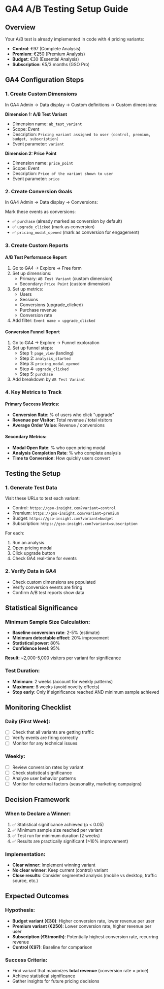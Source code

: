 # GA4 A/B Testing Setup Guide

## Overview
Your A/B test is already implemented in code with 4 pricing variants:
- **Control**: €97 (Complete Analysis)
- **Premium**: €250 (Premium Analysis) 
- **Budget**: €30 (Essential Analysis)
- **Subscription**: €5/3 months (GSO Pro)

## GA4 Configuration Steps

### 1. Create Custom Dimensions
In GA4 Admin → Data display → Custom definitions → Custom dimensions:

**Dimension 1: A/B Test Variant**
- Dimension name: `ab_test_variant`
- Scope: Event
- Description: `Pricing variant assigned to user (control, premium, budget, subscription)`
- Event parameter: `variant`

**Dimension 2: Price Point**
- Dimension name: `price_point` 
- Scope: Event
- Description: `Price of the variant shown to user`
- Event parameter: `price`

### 2. Create Conversion Goals
In GA4 Admin → Data display → Conversions:

Mark these events as conversions:
- ✅ `purchase` (already marked as conversion by default)
- ✅ `upgrade_clicked` (mark as conversion)
- ✅ `pricing_modal_opened` (mark as conversion for engagement)

### 3. Create Custom Reports

#### A/B Test Performance Report
1. Go to GA4 → Explore → Free form
2. Set up dimensions:
   - Primary: `AB Test Variant` (custom dimension)
   - Secondary: `Price Point` (custom dimension)
3. Set up metrics:
   - Users
   - Sessions  
   - Conversions (upgrade_clicked)
   - Purchase revenue
   - Conversion rate
4. Add filter: `Event name = upgrade_clicked`

#### Conversion Funnel Report
1. Go to GA4 → Explore → Funnel exploration
2. Set up funnel steps:
   - Step 1: `page_view` (landing)
   - Step 2: `analysis_started` 
   - Step 3: `pricing_modal_opened`
   - Step 4: `upgrade_clicked`
   - Step 5: `purchase`
3. Add breakdown by `AB Test Variant`

### 4. Key Metrics to Track

#### Primary Success Metrics:
- **Conversion Rate**: % of users who click "upgrade" 
- **Revenue per Visitor**: Total revenue / total visitors
- **Average Order Value**: Revenue / conversions

#### Secondary Metrics:
- **Modal Open Rate**: % who open pricing modal
- **Analysis Completion Rate**: % who complete analysis
- **Time to Conversion**: How quickly users convert

## Testing the Setup

### 1. Generate Test Data
Visit these URLs to test each variant:
- Control: `https://gso-insight.com?variant=control`
- Premium: `https://gso-insight.com?variant=premium`
- Budget: `https://gso-insight.com?variant=budget`
- Subscription: `https://gso-insight.com?variant=subscription`

For each:
1. Run an analysis
2. Open pricing modal
3. Click upgrade button
4. Check GA4 real-time for events

### 2. Verify Data in GA4
- Check custom dimensions are populated
- Verify conversion events are firing
- Confirm A/B test reports show data

## Statistical Significance

### Minimum Sample Size Calculation:
- **Baseline conversion rate**: 2-5% (estimate)
- **Minimum detectable effect**: 20% improvement
- **Statistical power**: 80%
- **Confidence level**: 95%

**Result**: ~2,000-5,000 visitors per variant for significance

### Test Duration:
- **Minimum**: 2 weeks (account for weekly patterns)
- **Maximum**: 8 weeks (avoid novelty effects)
- **Stop early**: Only if significance reached AND minimum sample achieved

## Monitoring Checklist

### Daily (First Week):
- [ ] Check that all variants are getting traffic
- [ ] Verify events are firing correctly
- [ ] Monitor for any technical issues

### Weekly:
- [ ] Review conversion rates by variant
- [ ] Check statistical significance
- [ ] Analyze user behavior patterns
- [ ] Monitor for external factors (seasonality, marketing campaigns)

## Decision Framework

### When to Declare a Winner:
1. ✅ Statistical significance achieved (p < 0.05)
2. ✅ Minimum sample size reached per variant
3. ✅ Test run for minimum duration (2 weeks)
4. ✅ Results are practically significant (>10% improvement)

### Implementation:
- **Clear winner**: Implement winning variant
- **No clear winner**: Keep current (control) variant
- **Close results**: Consider segmented analysis (mobile vs desktop, traffic source, etc.)

## Expected Outcomes

### Hypothesis:
- **Budget variant (€30)**: Higher conversion rate, lower revenue per user
- **Premium variant (€250)**: Lower conversion rate, higher revenue per user  
- **Subscription (€5/month)**: Potentially highest conversion rate, recurring revenue
- **Control (€97)**: Baseline for comparison

### Success Criteria:
- Find variant that maximizes **total revenue** (conversion rate × price)
- Achieve statistical significance
- Gather insights for future pricing decisions